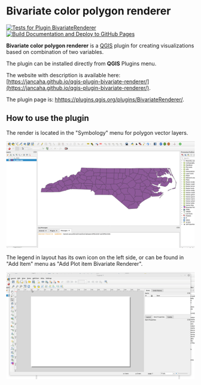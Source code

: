# Bivariate color polygon renderer

[![Tests for Plugin BivariateRenderer](https://github.com/JanCaha/qgis-plugin-bivariate-renderer/actions/workflows/test_plugin.yaml/badge.svg)](https://github.com/JanCaha/qgis-plugin-bivariate-renderer/actions/workflows/test_plugin.yaml)
[![Build Documentation and Deploy to GitHub Pages](https://github.com/JanCaha/qgis-plugin-bivariate-renderer/actions/workflows/mkdocs_build_deploy.yaml/badge.svg)](https://github.com/JanCaha/qgis-plugin-bivariate-renderer/actions/workflows/mkdocs_build_deploy.yaml)

**Bivariate color polygon renderer** is a [QGIS](https://qgis.org/en/site/) plugin for creating visualizations based on combination of two variables. 

The plugin can be installed directly from **QGIS** Plugins menu.

The website with description is available here: [https://jancaha.github.io/qgis-plugin-bivariate-renderer/](https://jancaha.github.io/qgis-plugin-bivariate-renderer/).

The plugin page is: [hhttps://plugins.qgis.org/plugins/BivariateRenderer/](https://plugins.qgis.org/plugins/BivariateRenderer/).

## How to use the plugin

The render is located in the "Symbology" menu for polygon vector layers.

![Render location and settings](./website/pages/images/anim_bivariate_renderer.gif)

The legend in layout has its own icon on the left side, or can be found in "Add Item" menu as "Add Plot item Bivariate Renderer".

![Render location and settings](./website/pages/images/anim_layout_legend.gif)